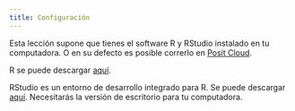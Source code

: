 ```yaml
---
title: Configuración
---
```


Esta lección supone que tienes el software R y RStudio instalado en tu computadora. O en su defecto es posible correrlo en [Posit Cloud](https://posit.cloud/).

R se puede descargar [aquí](https://cran.r-project.org/mirrors.html).

RStudio es un entorno de desarrollo integrado para R.
Se puede descargar [aquí](https://www.rstudio.com/products/rstudio/download/).
Necesitarás la versión de escritorio para tu computadora.


